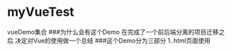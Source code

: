 # myVueTest
vueDemo集合
###为什么会有这个Demo
在完成了一个前后端分离的项目迁移之后 决定对Vue的使用做一个总结
###这个Demo分为三部分
1..html页面使用<script>标签引入Vue，快速的对Vue进行使用
2.使用npm+webpack创建一个Vue单页应用 主要是了解webpack的基本配置
3.使用vue-cli创建一个Vue项目
#另外
关于相关总结文档，请移步知乎：小白vue入坑自总结 - 七百的文章 - 知乎
https://zhuanlan.zhihu.com/p/95293846
有误之处多多指教，感谢感谢！

